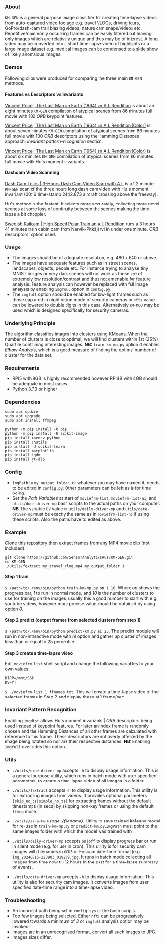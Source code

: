 
### About ###
`KM-GEN` is a general purpose image classifier for creating time-lapse videos from auto-captured video footage e.g. travel VLOGs, driving tours, GoPro/dash-cam trail blazing videos, nature cam snaps/videos etc. Repetitive/commonly occurring frames can be easily filtered out leaving only images which are relatively unique and thus may be of interest. A long video may be converted into a short time-lapse video of highlights or a large image dataset e.g. medical images can be condensed to a slide show of likely anomalous images.

### Demos ###
Following clips were produced for comparing the three main `KM-GEN` methods.

#### Features vs Descriptors vs Invariants
[Vincent Price | The Last Man on Earth (1964) an A.I. Rendition](https://youtu.be/dgB6E9QJVKk?si=J3d7sTJOuMGVpvhK) is about an eight minutes `KM-GEN` compilation of atypical scenes from 86 minutes full movie with 100 *ORB* keypoint features.

[Vincent Price | The Last Man on Earth (1964) an A.I. Rendition (Color)](https://youtu.be/mgjJMnhwmpM) is about seven minutes `KM-GEN` compilation of atypical scenes from 86 minutes full movie with 100 *ORB* descriptors using the Hamming Distances approach; *invariant pattern-recognition* section.

[Vincent Price | The Last Man on Earth (1964) an A.I. Rendition (Color)](https://youtu.be/xaTTK8JK-Gs) is about six minutes `KM-GEN` compilation of atypical scenes from 86 minutes full movie with Hu's moment invariants.

#### Dashcam Video Scanning
[Dash Cam Tours | 3-Hours Dash Cam Video Scan with A.I.](https://youtu.be/g8BbILWP7_8) is a 1.2 minute `KM-GEN` scan of the three hours long dash cam video with Hu's moment invariant (00:16 time-stamp 2442.873 aircraft crossing above the freeway).

Hu's method is the fastest. It selects more accurately, collecting more novel scenes at some loss of continuity between the scenes making the time-lapse a bit choppier.

[Swedish Railcam | High Speed Polar Train an A.I. Rendition](https://youtu.be/rNEWurCoHp8?si=DAtGZgXiaU_yWRPr) runs a 3 hours 41 minutes train cabin cam from Narvik-Pitkäjärvi in under one minute. *ORB* descriptors' option used.

### Usage
* The images should be of adequate resolution, e.g. 480 x 640 or above.
* The images have adequate features such as in street scenes, landscapes, objects, people etc. For instance trying to analyse tiny MNIST images or very dark scenes will not work as these are of extremely low resolution/contrast and thus not amenable for feature analysis. Feature analysis can however be replaced with full image analysis by enabling `imgfull` option in `config.py`. 
* The `imgfull` option should be enabled for low-light frames such as those captured in night vision mode of security cameras or `nfts` value can be lowered to double digits in this case. Alternatively `KM-MOD` may be used which is designed specifically for security cameras.

### Underlying Principle
The algorithm classifies images into clusters using KMeans. When the number of clusters is close to optimal, we will find clusters within 1st (25%) Quartile containing interesting images. 
**NB:** `train-km-mp.py` option *0* enables *Elbow Analysis*, which is a good measure of finding the optimal number of cluster for the data set.

### Requirements
* RPI5 with 8GB is highly recommended however RPI4B with 4GB should be adequate in most cases.
* Python 3.7.3 or higher

### Dependencies
```
sudo apt update
sudo apt upgrade
sudo apt install ffmpeg

python -m pip install -U pip
python -m pip install -U scikit-image 
pip install opencv-python
pip install shutils
pip install -U scikit-learn
pip install matplotlib
pip install tqdm
pip install yt-dlp
```

### Config
* `ImgPath` to `my_output_folder`, or whatever you may have named it, needs to be edited in `config.py`. Other parameters can be left as is for time being.
* Set the *Path Variables* at start of `moviefrm-list`, `moviefrm-list-ni`, and `utils/done-driver-mp` bash scripts to the actual paths on your computer. 
**NB** The variable `DV` value in `utils/daily-driver-mp` and `utils/date-driver-mp` must be exactly the same as in `moviefrm-list-ni` if using these scripts. Also the paths have to edited as above.

### Example
Clone this repository then extract frames from any MP4 movie clip (not included):
```
git clone https://github.com/SensorAnalyticsAus/KM-GEN.git
cd KM-GEN
./utils/fextract my_travel_vlog.mp4 my_output_folder 1
```

#### Step 1 train
`$ /path/to/.venv/bin/python train-km-mp.py on 1 10`. Where *on* shows the progress bar, *1* to run in normal mode, and *10* is the number of clusters to use for training on the images, usually this a good number to start with e.g. youtube videos, however more precise value should be obtained by using option *0*.

#### Step 2 predict (output frames from selected clusters from step 1)
`$ /path/to/.venv/bin/python predict-km.py ni 25`. The predict module will run in non-interactive mode with *ni* option and gather up cluster of images less than or equal to 25 percentile.

#### Step 3 create a time-lapse video
Edit `moviefrm-list` shell script and change the following variables to your own values:
```
DIRP=/mnt/SSD
DV=YT
```
`$ ./moviefrm-list 1 ffnames.txt`. This will create a time-lapse video of the selected frames in Step 2 and display these at 1 frame/sec.

### Invariant Pattern Recognition
Enabling `imgdist` allows Hu's moment invariants | *ORB* descriptors being used instead of keypoint features. For later an index frame is randomly chosen and the Hamming Distances of all other frames are calculated with reference to this frame. These descriptors are not overly affected by the image being rotated so nor are their respective distances. **NB:** Enabling `imgfull` over rides this option.

### Utils
* `./utils/done-driver-mp` accepts `-h` to display usage information. This is a general purpose utility, which runs in batch mode with user specified parameters, to create a time-lapse video of all images in a folder.

* `./utils/fextract` accepts `-h` to display usage information. This utility is for extracting images from videos. It provides optional parameters `[skip_no_ts|simple_no_ts]` for extracting frames without the default timestamps (in secs) by skipping non-key frames or using the default `ffmeg` mode. 

* `./utils/save-km`  *usage: {filename}*. Utility to save trained KMeans model for re-use in `train-km-mp.py` or `predict-km.py`.`ImgPath` must point to the same images folder with which the model was trained with.

* `./utils/daily-driver-mp` accepts `on|off` to display progress bar or run in silent mode (e.g. for use in cron). This utility is for security cam images with filenames in `OCD3` or Foscam date-time format (e.g. `img_20240515-223903_019269.jpg`. It runs in batch mode collecting all images from time now till 12 hours in the past for a time-lapse summary of events.
* `./utils/date-driver-mp` accepts `-h` to display usage information. This utility is also for security cam images. It converts images from user specified date-time range into a time-lapse video.

### Troubleshooting
* An incorrect path being set in `config.sys` or the bash scripts.
* Too few images being selected. Either `nfts` can be progressively lowered towards a minimum of *3* or `imgfull` analysis option may be invoked.
* Images are in an unrecognised format, convert all such images to JPG.
* Images sizes differ. 
